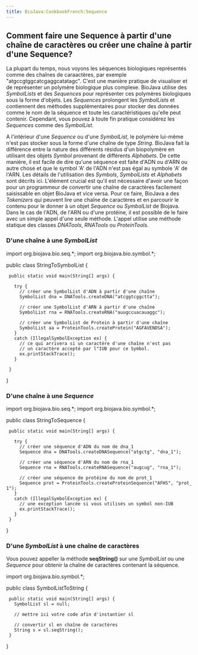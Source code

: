 ```yaml
---
title: BioJava:CookbookFrench:Sequence
---
```


Comment faire une Sequence à partir d'une chaîne de caractères ou créer une chaîne à partir d'une Sequence?
-----------------------------------------------------------------------------------------------------------

La plupart du temps, nous voyons les séquences biologiques représentés
comme des chaînes de caraactères, par exemple
"atgccgtggcatcgaggcatatagc". C'est une manière pratique de visualiser et
de représenter un polymère biologique plus complexe. BioJava utilise des
*SymbolLists* et des *Sequences* pour représenter ces polymères
biologiques sous la forme d'objets. Les *Sequences* prolongent les
*SymbolLists* et contiennent des méthodes supplémentaires pour stocker
des données comme le nom de la séquence et toute les caractéristiques
qu'elle peut contenir. Cependant, vous pouvez à toute fin pratique
considérez les *Sequences* comme des *SymbolList*.

A l'intérieur d'une *Sequence* ou d'une *SymbolList*, le polymère
lui-même n'est pas stocker sous la forme d'une chaîne de type *String*.
BioJava fait la différence entre la nature des différents résidus d'un
biopolymère en utilisant des objets *Symbol* provenant de différents
*Alphabets*. De cette manière, il est facile de dire qu'une séquence est
faite d'ADN ou d'ARN ou autre chose et que le symbol 'A' de l'ADN n'est
pas égal au symbole 'A' de l'ARN. Les détails de l'utilisation des
*Symbols*, *SymbolLists* et *Alphabets* sont décrits ici. L'élément
crucial est qu'il est nécessaire d'avoir une façon pour un programmeur
de convertir une chaîne de caractères facilement saisissable en objet
BioJava et vice versa. Pour ce faire, BioJava a des *Tokenizers* qui
peuvent lire une chaîne de caractères et en parcourir le contenu pour le
donner à un objet *Sequence* ou *SymbolList* de Biojava. Dans le cas de
l'ADN, de l'ARN ou d'une protéine, il est possible de le faire avec un
simple appel d'une seule méthode. L'appel utilise une méthode statique
des classes *DNATools*, *RNATools* ou *ProteinTools*.

### D'une chaîne à une *SymbolList*

<java> import org.biojava.bio.seq.\*; import org.biojava.bio.symbol.\*;

public class StringToSymbolList {

` public static void main(String[] args) {`  
`  `  
`   try {`  
`     // créer une SymbolList d'ADN à partir d'une chaîne`  
`     SymbolList dna = DNATools.createDNA("atcggtcggctta");`

`     // créer une SymbolList d'ARN à partir d'une chaîne`  
`     SymbolList rna = RNATools.createRNA("auugccuacauaggc");`

`     // créer une SymbolList de Protein à partir d'une chaîne`  
`     SymbolList aa = ProteinTools.createProtein("AGFAVENDSA");`  
`   }`  
`   catch (IllegalSymbolException ex) {`  
`     // ce qui arrivera si un caractère d'une chaîne n'est pas`  
`     // un caractère accepté par l"IUB pour ce Symbol.`  
`     ex.printStackTrace();`  
`   }`  
`  `  
` }`

} </java>

### D'une chaîne à une *Sequence*

<java> import org.biojava.bio.seq.\*; import org.biojava.bio.symbol.\*;

public class StringToSequence {

` public static void main(String[] args) {`

`   try {`  
`     // créer une séquence d'ADN du nom de dna_1`  
`     Sequence dna = DNATools.createDNASequence("atgctg", "dna_1");`

`     // créer une séquence d'ARN du nom de rna_1`  
`     Sequence rna = RNATools.createRNASequence("augcug", "rna_1");`

`     // créer une séquence de protéine du nom de prot_1`  
`     Sequence prot = ProteinTools.createProteinSequence("AFHS", "prot_1");`  
`   }`  
`   catch (IllegalSymbolException ex) {`  
`     // une exception lancée si vous utilisés un symbol non-IUB`  
`     ex.printStackTrace();`  
`   }`  
` }`

} </java>

### D'une *SymbolList* à une chaîne de caractères

Vous pouvez appeller la méthode **seqString()** sur une *SymbolList* ou
une *Sequence* pour obtenir la chaîne de caractères contenant la
séquence.

<java> import org.biojava.bio.symbol.\*;

public class SymbolListToString {

` public static void main(String[] args) {`  
`   SymbolList sl = null;`  
`   `  
`   // mettre ici votre code afin d'instantier sl`  
`  `  
`   // convertir sl en chaîne de caractères`  
`   String s = sl.seqString();`  
` }`

} </java>
